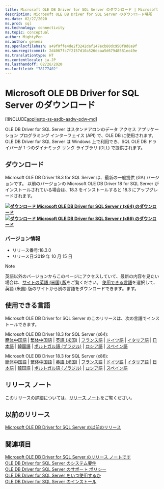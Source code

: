 ```yaml
---
title: Microsoft OLE DB Driver for SQL Server のダウンロード | Microsoft Docs
description: Microsoft OLE DB Driver for SQL Server のダウンロード場所
ms.date: 02/27/2020
ms.prod: sql
ms.technology: connectivity
ms.topic: conceptual
author: MightyPen
ms.author: genemi
ms.openlocfilehash: a49f0ffe4de2f3242daf147ecb80dc950f8d8a9f
ms.sourcegitcommit: 2d4067fc7f2157d10a526dcaa5d67948581ee49e
ms.translationtype: HT
ms.contentlocale: ja-JP
ms.lasthandoff: 02/28/2020
ms.locfileid: "78177402"
---
```

# <a name="download-microsoft-ole-db-driver-for-sql-server"></a>Microsoft OLE DB Driver for SQL Server のダウンロード

[!INCLUDE[appliesto-ss-asdb-asdw-pdw-md](../../includes/appliesto-ss-asdb-asdw-pdw-md.md)]

OLE DB Driver for SQL Server はスタンドアロンのデータ アクセス アプリケーション プログラミング インターフェイス (API) で、OLE DB に使用されます。 OLE DB Driver for SQL Server は Windows 上で利用でき、SQL OLE DB ドライバーが 1 つのダイナミック リンク ライブラリ (DLL) で提供されます。

## <a name="download"></a>ダウンロード

Microsoft OLE DB Driver 18.3 for SQL Server は、最新の一般提供 (GA) バージョンです。 以前のバージョンの Microsoft OLE DB Driver 18 for SQL Server がインストールされている場合は、18.3 をインストールすると 18.3 にアップグレードされます。

**[![ダウンロード](../../ssdt/media/download.png) Microsoft OLE DB Driver for SQL Server r (x64) のダウンロード](https://go.microsoft.com/fwlink/?linkid=2117515)**  
**[![ダウンロード](../../ssdt/media/download.png) Microsoft OLE DB Driver for SQL Server r (x86) のダウンロード](https://go.microsoft.com/fwlink/?linkid=2117517)**  

### <a name="version-information"></a>バージョン情報

- リリース番号:18.3.0
- リリース日:2019 年 10 月 15 日

> [!Note]
> 英語以外のバージョンからこのページにアクセスしていて、最新の内容を見たい場合は、[サイトの英語 (米国) 版](https://aka.ms/downloadmsoledbsqlusenglish)をご覧ください。 [使用できる言語](#available-languages)を選択して、英語 (米国) 版のサイトから別の言語をダウンロードできます。ます。

## <a name="available-languages"></a>使用できる言語

Microsoft OLE DB Driver for SQL Server のこのリリースは、次の言語でインストールできます。

Microsoft OLE DB Driver 18.3 for SQL Server (x64):  
[簡体中国語](https://go.microsoft.com/fwlink/?linkid=2117515&clcid=0x804) | [繁体中国語](https://go.microsoft.com/fwlink/?linkid=2117515&clcid=0x404) | [英語 (米国)](https://go.microsoft.com/fwlink/?linkid=2117515&clcid=0x409) | [フランス語](https://go.microsoft.com/fwlink/?linkid=2117515&clcid=0x40c) | [ドイツ語](https://go.microsoft.com/fwlink/?linkid=2117515&clcid=0x407) | [イタリア語](https://go.microsoft.com/fwlink/?linkid=2117515&clcid=0x410) | [日本語](https://go.microsoft.com/fwlink/?linkid=2117515&clcid=0x411) | [韓国語](https://go.microsoft.com/fwlink/?linkid=2117515&clcid=0x412) | [ポルトガル語 (ブラジル)](https://go.microsoft.com/fwlink/?linkid=2117515&clcid=0x416) | [ロシア語](https://go.microsoft.com/fwlink/?linkid=2117515&clcid=0x419) | [スペイン語](https://go.microsoft.com/fwlink/?linkid=2117515&clcid=0x40a)

Microsoft OLE DB Driver 18.3 for SQL Server (x86):  
[簡体中国語](https://go.microsoft.com/fwlink/?linkid=2117517&clcid=0x804) | [繁体中国語](https://go.microsoft.com/fwlink/?linkid=2117517&clcid=0x404) | [英語 (米国)](https://go.microsoft.com/fwlink/?linkid=2117517&clcid=0x409) | [フランス語](https://go.microsoft.com/fwlink/?linkid=2117517&clcid=0x40c) | [ドイツ語](https://go.microsoft.com/fwlink/?linkid=2117517&clcid=0x407) | [イタリア語](https://go.microsoft.com/fwlink/?linkid=2117517&clcid=0x410) | [日本語](https://go.microsoft.com/fwlink/?linkid=2117517&clcid=0x411) | [韓国語](https://go.microsoft.com/fwlink/?linkid=2117517&clcid=0x412) | [ポルトガル語 (ブラジル)](https://go.microsoft.com/fwlink/?linkid=2117517&clcid=0x416) | [ロシア語](https://go.microsoft.com/fwlink/?linkid=2117517&clcid=0x419) | [スペイン語](https://go.microsoft.com/fwlink/?linkid=2117517&clcid=0x40a)

## <a name="release-notes"></a>リリース ノート

このリリースの詳細については、[リリース ノート](release-notes-for-oledb-driver-for-sql-server.md)をご覧ください。

## <a name="previous-releases"></a>以前のリリース

[Microsoft OLE DB Driver for SQL Server の以前のリリース](release-notes-for-oledb-driver-for-sql-server.md#previous-releases)

## <a name="see-also"></a>関連項目

[Microsoft OLE DB Driver for SQL Server のリリース ノートです](release-notes-for-oledb-driver-for-sql-server.md)  
[OLE DB Driver for SQL Server のシステム要件](system-requirements-for-oledb-driver-for-sql-server.md)  
[OLE DB Driver for SQL Server のサポート ポリシー](applications\support-policies-for-oledb-driver-for-sql-server.md)  
[OLE DB Driver for SQL Server をいつ使用するか](when-to-use-oledb-driver-for-sql-server.md)  
[OLE DB Driver for SQL Server のインストール](applications/installing-oledb-driver-for-sql-server.md)

